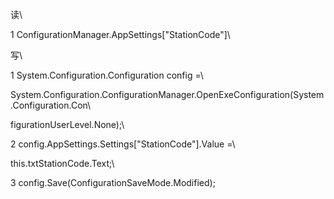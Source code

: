 读\
1 ConfigurationManager.AppSettings\[\"StationCode\"\]\
写\
1 System.Configuration.Configuration config =\
System.Configuration.ConfigurationManager.OpenExeConfiguration(System.Configuration.Con\
figurationUserLevel.None);\
2 config.AppSettings.Settings\[\"StationCode\"\].Value =\
this.txtStationCode.Text;\
3 config.Save(ConfigurationSaveMode.Modified);
